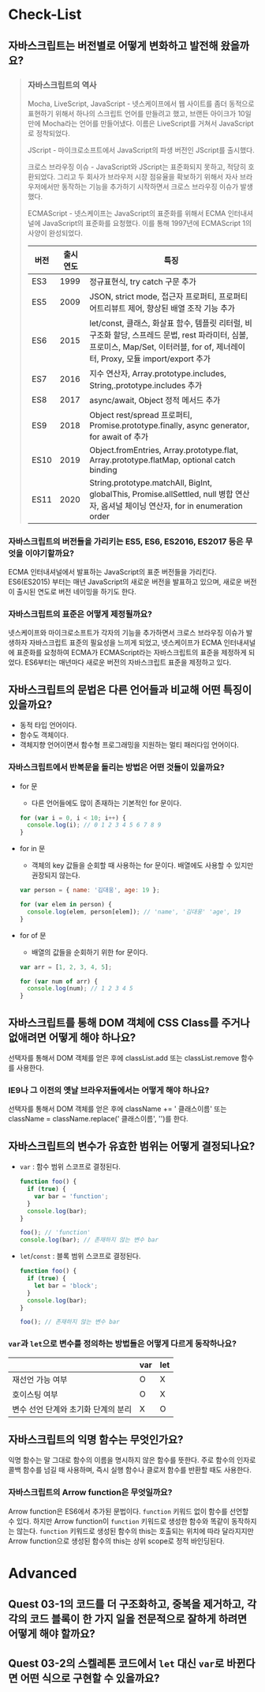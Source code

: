 # Check-List

## 자바스크립트는 버전별로 어떻게 변화하고 발전해 왔을까요?

> ### 자바스크립트의 역사
>
> Mocha, LiveScript, JavaScript - 넷스케이프에서 웹 사이트를 좀더 동적으로 표현하기 위해서 하나의 스크립트 언어를 만들려고 했고, 브랜든 아이크가 10일 만에 Mocha라는 언어를 만들어냈다. 이름은 LiveScript를 거쳐서 JavaScript로 정착되었다. 
>
> JScript - 마이크로소프트에서 JavaScript의 파생 버전인 JScript를 출시했다.
>
> 크로스 브라우징 이슈 - JavaScript와 JScript는 표준화되지 못하고, 적당히 호환되었다. 그리고 두 회사가 브라우저 시장 점유율을 확보하기 위해서 자사 브라우저에서만 동작하는 기능을 추가하기 시작하면서 크로스 브라우징 이슈가 발생했다.
>
> ECMAScript - 넷스케이프는 JavaScript의 표준화를 위해서 ECMA 인터내셔널에 JavaScript의 표준화를 요청했다. 이를 통해 1997년에 ECMAScript 1의 사양이 완성되었다.
>
> | 버전 | 출시 연도 | 특징                                                         |
> | ---- | --------- | ------------------------------------------------------------ |
> | ES3  | 1999      | 정규표현식, try catch 구문 추가                              |
> | ES5  | 2009      | JSON, strict mode, 접근자 프로퍼티, 프로퍼티 어트리뷰트 제어, 향상된 배열 조작 기능 추가 |
> | ES6  | 2015      | let/const, 클래스, 화살표 함수, 템플릿 리터럴, 비구조화 할당, 스프레드 문법, rest 파라미터, 심볼, 프로미스, Map/Set, 이터러블, for of, 제너레이터, Proxy, 모듈 import/export 추가 |
> | ES7  | 2016      | 지수 연산자, Array.prototype.includes, String,.prototype.includes 추가 |
> | ES8  | 2017      | async/await, Object 정적 메서드 추가                         |
> | ES9  | 2018      | Object rest/spread 프로퍼티, Promise.prototype.finally, async generator, for await of 추가 |
> | ES10 | 2019      | Object.fromEntries, Array.prototype.flat, Array.prototype.flatMap, optional catch binding |
> | ES11 | 2020      | String.prototype.matchAll, BigInt, globalThis, Promise.allSettled, null 병합 연산자, 옵셔널 체이닝 연산자, for in enumeration order |

### 자바스크립트의 버전들을 가리키는 ES5, ES6, ES2016, ES2017 등은 무엇을 이야기할까요?

ECMA 인터내셔널에서 발표하는 JavaScript의 표준 버전들을 가리킨다. ES6(ES2015) 부터는 매년 JavaScript의 새로운 버전을 발표하고 있으며, 새로운 버전이 출시된 연도로 버전 네이밍을 하기도 한다.

### 자바스크립트의 표준은 어떻게 제정될까요?

넷스케이프와 마이크로소프트가 각자의 기능을 추가하면서 크로스 브라우징 이슈가 발생하자 자바스크립트 표준의 필요성을 느끼게 되었고, 넷스케이프가 ECMA 인터내셔널에 표준화를 요청하여 ECMA가 ECMAScript라는 자바스크립트의 표준을 제정하게 되었다. ES6부터는 매년마다 새로운 버전의 자바스크립트 표준을 제정하고 있다.

## 자바스크립트의 문법은 다른 언어들과 비교해 어떤 특징이 있을까요?

- 동적 타입 언어이다.
- 함수도 객체이다.
- 객체지향 언어이면서 함수형 프로그래밍을 지원하는 멀티 패러다임 언어이다.

### 자바스크립트에서 반복문을 돌리는 방법은 어떤 것들이 있을까요?

- for 문

  - 다른 언어들에도 많이 존재하는 기본적인 for 문이다.

  ```javascript
  for (var i = 0, i < 10; i++) {
    console.log(i); // 0 1 2 3 4 5 6 7 8 9
  }
  ```

- for in 문

  - 객체의 key 값들을 순회할 때 사용하는 for 문이다. 배열에도 사용할 수 있지만 권장되지 않는다.

  ```javascript
  var person = { name: '김대웅', age: 19 };
  
  for (var elem in person) {
    console.log(elem, person[elem]); // 'name', '김대웅' 'age', 19
  }
  ```

- for of 문

  - 배열의 값들을 순회하기 위한 for 문이다.

  ```javascript
  var arr = [1, 2, 3, 4, 5];
  
  for (var num of arr) {
    console.log(num); // 1 2 3 4 5
  }
  ```

## 자바스크립트를 통해 DOM 객체에 CSS Class를 주거나 없애려면 어떻게 해야 하나요?

선택자를 통해서 DOM 객체를 얻은 후에 classList.add 또는 classList.remove 함수를 사용한다.

### IE9나 그 이전의 옛날 브라우저들에서는 어떻게 해야 하나요?

선택자를 통해서 DOM 객체를 얻은 후에 className += ' 클래스이름' 또는 className = className.replace(' 클래스이름', '')를 한다.

## 자바스크립트의 변수가 유효한 범위는 어떻게 결정되나요?

- `var` : 함수 범위 스코프로 결정된다.

  ```javascript
  function foo() {
    if (true) {
      var bar = 'function';
    }
    console.log(bar);
  }
  
  foo(); // 'function'
  console.log(bar); // 존재하지 않는 변수 bar
  ```

- `let`/`const` : 블록 범위 스코프로 결정된다.

  ```javascript
  function foo() {
    if (true) {
      let bar = 'block';
    }
    console.log(bar);
  }
  
  foo(); // 존재하지 않는 변수 bar
  ```

### `var`과 `let`으로 변수를 정의하는 방법들은 어떻게 다르게 동작하나요?

|                                     | var  | let  |
| ----------------------------------- | ---- | ---- |
| 재선언 가능 여부                    | O    | X    |
| 호이스팅 여부                       | O    | X    |
| 변수 선언 단계와 초기화 단계의 분리 | X    | O    |

## 자바스크립트의 익명 함수는 무엇인가요?

익명 함수는 말 그대로 함수의 이름을 명시하지 않은 함수를 뜻한다. 주로 함수의 인자로 콜백 함수를 넘길 때 사용하며, 즉시 실행 함수나 클로저 함수를 반환할 때도 사용한다.

### 자바스크립트의 Arrow function은 무엇일까요?

Arrow function은 ES6에서 추가된 문법이다. `function` 키워드 없이 함수를 선언할 수 있다. 하지만 Arrow function이 `function` 키워드로 생성한 함수와 똑같이 동작하지는 않는다. `function` 키워드로 생성된 함수의 this는 호출되는 위치에 따라 달라지지만 Arrow function으로 생성된 함수의 this는 상위 scope로 정적 바인딩된다.

# Advanced

## Quest 03-1의 코드를 더 구조화하고, 중복을 제거하고, 각각의 코드 블록이 한 가지 일을 전문적으로 잘하게 하려면 어떻게 해야 할까요?

## Quest 03-2의 스켈레톤 코드에서 `let` 대신 `var`로 바뀐다면 어떤 식으로 구현할 수 있을까요?

